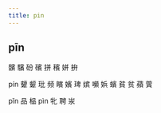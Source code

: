 ```yaml
---
title: pin
---
```


## pīn
馪
驞
砏
礗
拼
穦
姘
拚




pín
顰
颦
玭
频
矉
嬪
琕
嫔
嚬
娦
蠙
貧
贫
蘋
薲








pǐn
品
榀
pìn
牝
聘
汖
